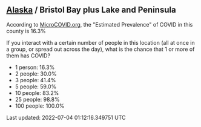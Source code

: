 
## [Alaska](/united-states/alaska) / Bristol Bay plus Lake and Peninsula

According to [MicroCOVID.org](http://microcovid.org),
the "Estimated Prevalence" of COVID in this county is 16.3%

If you interact with a certain number of people in this location
(all at once in a group, or spread out across the day), what is the chance that
1 or more of them has COVID?

- 1 person: 16.3%
- 2 people: 30.0%
- 3 people: 41.4%
- 5 people: 59.0%
- 10 people: 83.2%
- 25 people: 98.8%
- 100 people: 100.0%

Last updated: 2022-07-04 01:12:16.349751 UTC
